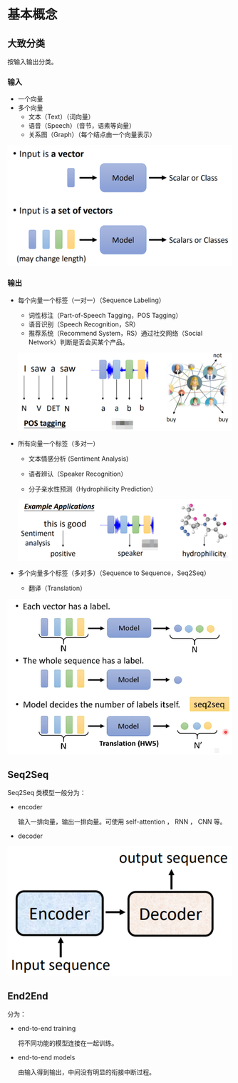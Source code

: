 # 基本概念

## 大致分类

按输入输出分类。

### 输入

- 一个向量
- 多个向量
	- 文本（Text）（词向量）
	- 语音（Speech）（音节，语素等向量）
	- 关系图（Graph）（每个结点由一个向量表示）

![image-20220725205954483](images/基本概念/image-20220725205954483.png)

### 输出

- 每个向量一个标签（一对一）（Sequence Labeling）

	- 词性标注（Part-of-Speech Tagging，POS Tagging）
	- 语音识别（Speech Recognition，SR）
	- 推荐系统（Recommend System，RS）通过社交网络（Social Network）判断是否会买某个产品。

	![image-20220725211733526](images/基本概念/image-20220725211733526.png)

- 所有向量一个标签（多对一）

	- 文本情感分析 (Sentiment Analysis)

	- 语者辨认（Speaker Recognition）

	- 分子亲水性预测（Hydrophilicity Prediction）

	![image-20220725213904323](images/基本概念/image-20220725213904323.png)

- 多个向量多个标签（多对多）（Sequence to Sequence，Seq2Seq）

	- 翻译（Translation）

![image-20220725213731899](images/基本概念/image-20220725213731899.png)

## Seq2Seq

Seq2Seq 类模型一般分为：

- encoder

	输入一排向量，输出一排向量。可使用 self-attention ， RNN ， CNN 等。

- decoder

![image-20220908164211683](images/基本概念/image-20220908164211683.png)

## End2End

分为：

- end-to-end training

	将不同功能的模型连接在一起训练。

- end-to-end models

	由输入得到输出，中间没有明显的衔接中断过程。

